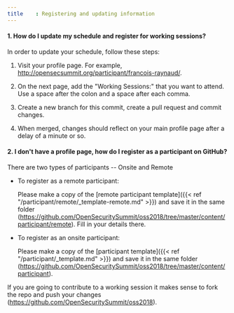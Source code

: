 ```yaml
---
title    : Registering and updating information
---
```


#### 1. How do I update my schedule and register for working sessions?
In order to update your schedule, follow these steps:

  1. Visit your profile page. For example, http://opensecsummit.org/participant/francois-raynaud/.

  4. On the next page, add the "Working Sessions:" that you want to attend. Use a space after the colon and a space after each comma.

  5. Create a new branch for this commit, create a pull request and commit changes.

  6. When merged, changes should reflect on your main profile page after a delay of a minute or so.



#### 2. I don't have a profile page, how do I register as a participant on GitHub?

There are two types of participants -- Onsite and Remote

- To register as a remote participant:

   Please make a copy of the [remote participant template]({{< ref "/participant/remote/_template-remote.md" >}}) and save it in the same folder (https://github.com/OpenSecuritySummit/oss2018/tree/master/content/participant/remote). Fill in your details there.

- To register as an onsite participant:

   Please make a copy of the [participant template]({{< ref "/participant/_template.md" >}}) and save it in the same folder (https://github.com/OpenSecuritySummit/oss2018/tree/master/content/participant).
   
If you are going to contribute to a working session it makes sense to fork the repo and push your changes (https://github.com/OpenSecuritySummit/oss2018).

